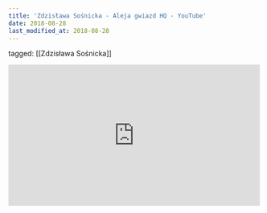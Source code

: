 ```yaml
---
title: 'Zdzisława Sośnicka - Aleja gwiazd HQ - YouTube'
date: 2018-08-28
last_modified_at: 2018-08-28
---
```

tagged: [[Zdzisława Sośnicka]]
<iframe allow="accelerometer; autoplay; clipboard-write; encrypted-media; gyroscope; picture-in-picture" allowfullscreen="" frameborder="0" height="281" id="youtube_iframe" src="https://www.youtube.com/embed/XeO7cQLpbyY?feature=oembed&amp;enablejsapi=1&amp;origin=https://safe.txmblr.com&amp;wmode=opaque" width="500"></iframe>